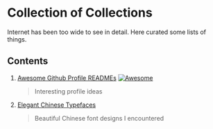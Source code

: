 # Collection of Collections
Internet has been too wide to see in detail. Here curated some lists of things.

## Contents

1. [Awesome Github Profile READMEs](Awesome-Profile-README.md)
   [![Awesome](https://awesome.re/badge.svg)](https://awesome.re)
    > Interesting profile ideas
  
2. [Elegant Chinese Typefaces](Collection-of-Chinese-Typefaces.md)
    > Beautiful Chinese font designs I encountered
